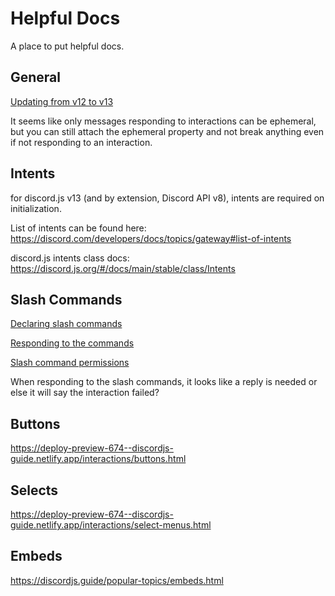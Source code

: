 # Helpful Docs

A place to put helpful docs.

## General

[Updating from v12 to v13](https://deploy-preview-680--discordjs-guide.netlify.app/additional-info/changes-in-v13.html)

It seems like only messages responding to interactions can be ephemeral, but you can still attach the ephemeral property and not break anything even if not responding to an interaction.

## Intents

for discord.js v13 (and by extension, Discord API v8), intents are required on initialization.

List of intents can be found here: https://discord.com/developers/docs/topics/gateway#list-of-intents

discord.js intents class docs: https://discord.js.org/#/docs/main/stable/class/Intents

## Slash Commands

[Declaring slash commands](https://deploy-preview-638--discordjs-guide.netlify.app/interactions/registering-slash-commands.html#guild-commands)

[Responding to the commands](https://deploy-preview-638--discordjs-guide.netlify.app/interactions/replying-to-slash-commands.html#responding-to-a-command)

[Slash command permissions](https://deploy-preview-638--discordjs-guide.netlify.app/interactions/slash-command-permissions.html)

When responding to the slash commands, it looks like a reply is needed or else it will say the interaction failed?

## Buttons

https://deploy-preview-674--discordjs-guide.netlify.app/interactions/buttons.html

## Selects

https://deploy-preview-674--discordjs-guide.netlify.app/interactions/select-menus.html

## Embeds

https://discordjs.guide/popular-topics/embeds.html
